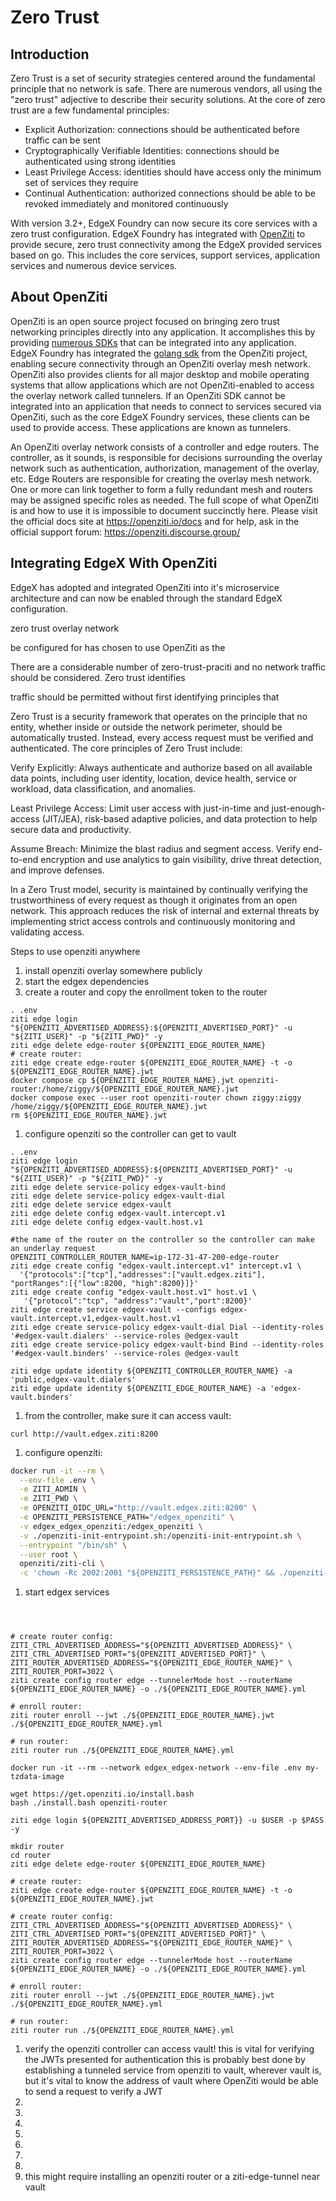 # Zero Trust

## Introduction

Zero Trust is a set of security strategies centered around the fundamental principle that no network is safe. There are
numerous vendors, all using the "zero trust" adjective to describe their security solutions. At the core of zero trust
are a few fundamental principles:

* Explicit Authorization: connections should be authenticated before traffic can be sent
* Cryptographically Verifiable Identities: connections should be authenticated using strong identities
* Least Privilege Access: identities should have access only the minimum set of services they require
* Continual Authentication: authorized connections should be able to be revoked immediately and monitored continuously

With version 3.2+, EdgeX Foundry can now secure its core services with a zero trust configuration. EdgeX Foundry has
integrated with [OpenZiti](https://openziti.io) to provide secure, zero trust connectivity among the EdgeX provided
services based on go. This includes the core services, support services, application services and numerous device
services.

## About OpenZiti

OpenZiti is an open source project focused on bringing zero trust networking principles directly into any application.
It accomplishes this by providing [numerous SDKs](https://openziti.io/docs/reference/developer/sdk/) that can be
integrated into any application. EdgeX Foundry has integrated the [golang sdk](https://github.com/openziti/sdk-golang/)
from the OpenZiti project, enabling secure connectivity through an OpenZiti overlay mesh network. OpenZiti also provides
clients for all major desktop and mobile operating systems that allow applications which are not OpenZiti-enabled to
access the overlay network called tunnelers. If an OpenZiti SDK cannot be integrated into an application that needs to 
connect to services secured via OpenZiti, such as the core EdgeX Foundry services, these clients can be used to provide
access. These applications are known as tunnelers.

An OpenZiti overlay network consists of a controller and edge routers. The controller, as it sounds, is responsible for
decisions surrounding the overlay network such as authentication, authorization, management of the overlay, etc. Edge
Routers are responsible for creating the overlay mesh network. One or more can link together to form a fully redundant
mesh and routers may be assigned specific roles as needed. The full scope of what OpenZiti is and how to use it is
impossible to document succinctly here. Please visit the official docs site at https://openziti.io/docs and for help,
ask in the official support forum: https://openziti.discourse.group/

## Integrating EdgeX With OpenZiti

EdgeX has adopted and integrated OpenZiti into it's microservice architecture and can now be enabled through the
standard EdgeX configuration.


zero trust overlay network


be configured for has chosen to use OpenZiti as the 

There are
a considerable number of zero-trust-praciti and no
network traffic should be considered. Zero trust
identifies 

traffic should be
permitted without first identifying 
principles that 




Zero Trust is a security framework that operates on the principle that no entity, whether inside or outside the network perimeter, should be automatically trusted. Instead, every access request must be verified and authenticated. The core principles of Zero Trust include:

Verify Explicitly: Always authenticate and authorize based on all available data points, including user identity, location, device health, service or workload, data classification, and anomalies.

Least Privilege Access: Limit user access with just-in-time and just-enough-access (JIT/JEA), risk-based adaptive policies, and data protection to help secure data and productivity.

Assume Breach: Minimize the blast radius and segment access. Verify end-to-end encryption and use analytics to gain visibility, drive threat detection, and improve defenses.

In a Zero Trust model, security is maintained by continually verifying the trustworthiness of every request as though it originates from an open network. This approach reduces the risk of internal and external threats by implementing strict access controls and continuously monitoring and validating access.






Steps to use openziti anywhere

1. install openziti overlay somewhere publicly
1. start the edgex dependencies
1. create a router and copy the enrollment token to the router
```
. .env
ziti edge login "${OPENZITI_ADVERTISED_ADDRESS}:${OPENZITI_ADVERTISED_PORT}" -u "${ZITI_USER}" -p "${ZITI_PWD}" -y
ziti edge delete edge-router ${OPENZITI_EDGE_ROUTER_NAME}
# create router:
ziti edge create edge-router ${OPENZITI_EDGE_ROUTER_NAME} -t -o ${OPENZITI_EDGE_ROUTER_NAME}.jwt
docker compose cp ${OPENZITI_EDGE_ROUTER_NAME}.jwt openziti-router:/home/ziggy/${OPENZITI_EDGE_ROUTER_NAME}.jwt
docker compose exec --user root openziti-router chown ziggy:ziggy /home/ziggy/${OPENZITI_EDGE_ROUTER_NAME}.jwt
rm ${OPENZITI_EDGE_ROUTER_NAME}.jwt
```

1. configure openziti so the controller can get to vault
```
. .env
ziti edge login "${OPENZITI_ADVERTISED_ADDRESS}:${OPENZITI_ADVERTISED_PORT}" -u "${ZITI_USER}" -p "${ZITI_PWD}" -y
ziti edge delete service-policy edgex-vault-bind
ziti edge delete service-policy edgex-vault-dial
ziti edge delete service edgex-vault
ziti edge delete config edgex-vault.intercept.v1
ziti edge delete config edgex-vault.host.v1

#the name of the router on the controller so the controller can make an underlay request
OPENZITI_CONTROLLER_ROUTER_NAME=ip-172-31-47-200-edge-router
ziti edge create config "edgex-vault.intercept.v1" intercept.v1 \
  '{"protocols":["tcp"],"addresses":["vault.edgex.ziti"], "portRanges":[{"low":8200, "high":8200}]}'
ziti edge create config "edgex-vault.host.v1" host.v1 \
   '{"protocol":"tcp", "address":"vault","port":8200}'
ziti edge create service edgex-vault --configs edgex-vault.intercept.v1,edgex-vault.host.v1
ziti edge create service-policy edgex-vault-dial Dial --identity-roles '#edgex-vault.dialers' --service-roles @edgex-vault
ziti edge create service-policy edgex-vault-bind Bind --identity-roles '#edgex-vault.binders' --service-roles @edgex-vault

ziti edge update identity ${OPENZITI_CONTROLLER_ROUTER_NAME} -a 'public,edgex-vault.dialers'
ziti edge update identity ${OPENZITI_EDGE_ROUTER_NAME} -a 'edgex-vault.binders'
```

1. from the controller, make sure it can access vault:
```
curl http://vault.edgex.ziti:8200
```

1. configure openziti:
```bash
docker run -it --rm \
  --env-file .env \
  -e ZITI_ADMIN \
  -e ZITI_PWD \
  -e OPENZITI_OIDC_URL="http://vault.edgex.ziti:8200" \
  -e OPENZITI_PERSISTENCE_PATH="/edgex_openziti" \
  -v edgex_edgex_openziti:/edgex_openziti \
  -v ./openziti-init-entrypoint.sh:/openziti-init-entrypoint.sh \
  --entrypoint "/bin/sh" \
  --user root \
  openziti/ziti-cli \
  -c 'chown -Rc 2002:2001 "${OPENZITI_PERSISTENCE_PATH}" && ./openziti-init-entrypoint.sh'
```

1. start edgex services


















































```



# create router config:
ZITI_CTRL_ADVERTISED_ADDRESS="${OPENZITI_ADVERTISED_ADDRESS}" \
ZITI_CTRL_ADVERTISED_PORT="${OPENZITI_ADVERTISED_PORT}" \
ZITI_ROUTER_ADVERTISED_ADDRESS="${OPENZITI_EDGE_ROUTER_NAME}" \
ZITI_ROUTER_PORT=3022 \
ziti create config router edge --tunnelerMode host --routerName ${OPENZITI_EDGE_ROUTER_NAME} -o ./${OPENZITI_EDGE_ROUTER_NAME}.yml

# enroll router:
ziti router enroll --jwt ./${OPENZITI_EDGE_ROUTER_NAME}.jwt ./${OPENZITI_EDGE_ROUTER_NAME}.yml

# run router:
ziti router run ./${OPENZITI_EDGE_ROUTER_NAME}.yml
```









```
docker run -it --rm --network edgex_edgex-network --env-file .env my-tzdata-image
```

```
wget https://get.openziti.io/install.bash
bash ./install.bash openziti-router

ziti edge login ${OPENZITI_ADVERTISED_ADDRESS_PORT}} -u $USER -p $PASS -y

mkdir router
cd router
ziti edge delete edge-router ${OPENZITI_EDGE_ROUTER_NAME}

# create router:
ziti edge create edge-router ${OPENZITI_EDGE_ROUTER_NAME} -t -o ${OPENZITI_EDGE_ROUTER_NAME}.jwt

# create router config:
ZITI_CTRL_ADVERTISED_ADDRESS="${OPENZITI_ADVERTISED_ADDRESS}" \
ZITI_CTRL_ADVERTISED_PORT="${OPENZITI_ADVERTISED_PORT}" \
ZITI_ROUTER_ADVERTISED_ADDRESS="${OPENZITI_EDGE_ROUTER_NAME}" \
ZITI_ROUTER_PORT=3022 \
ziti create config router edge --tunnelerMode host --routerName ${OPENZITI_EDGE_ROUTER_NAME} -o ./${OPENZITI_EDGE_ROUTER_NAME}.yml

# enroll router:
ziti router enroll --jwt ./${OPENZITI_EDGE_ROUTER_NAME}.jwt ./${OPENZITI_EDGE_ROUTER_NAME}.yml

# run router:
ziti router run ./${OPENZITI_EDGE_ROUTER_NAME}.yml
```





















1. verify the openziti controller can access vault! this is vital for verifying the JWTs presented for authentication
   this is probably best done by establishing a tunneled service from openziti to vault, wherever vault is, but it's
   vital to know the address of vault where OpenZiti would be able to send a request to verify a JWT
1.
1.
1.
1.
1.
1.
1.
1. this might require installing an openziti router or a ziti-edge-tunnel near vault 

